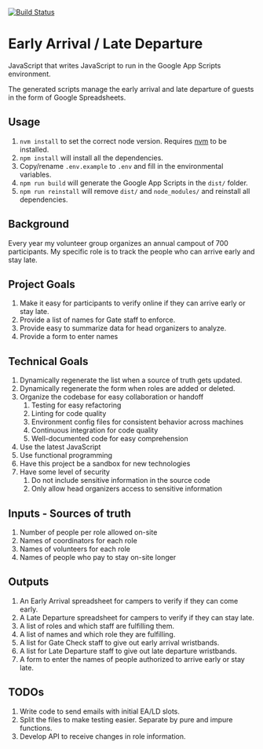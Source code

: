 [![Build Status](https://travis-ci.org/yarunluon/eald.svg?branch=master)](https://travis-ci.org/yarunluon/eald)

# Early Arrival / Late Departure
JavaScript that writes JavaScript to run in the Google App Scripts environment.

The generated scripts manage the early arrival and late departure of guests in the form of Google Spreadsheets.

## Usage
1. `nvm install` to set the correct node version. Requires [nvm](https://github.com/creationix/nvm) to be installed.
1. `npm install` will install all the dependencies.
1. Copy/rename `.env.example` to `.env` and fill in the environmental variables.
1. `npm run build` will generate the Google App Scripts in the `dist/` folder.
1. `npm run reinstall` will remove `dist/` and `node_modules/` and reinstall all dependencies.

## Background
Every year my volunteer group organizes an annual campout of 700 participants. My specific role is to track the
people who can arrive early and stay late.

## Project Goals
1. Make it easy for participants to verify online if they can arrive early or stay late.
1. Provide a list of names for Gate staff to enforce.
1. Provide easy to summarize data for head organizers to analyze.
1. Provide a form to enter names

## Technical Goals
1. Dynamically regenerate the list when a source of truth gets updated.
1. Dynamically regenerate the form when roles are added or deleted.
1. Organize the codebase for easy collaboration or handoff
    1. Testing for easy refactoring
    1. Linting for code quality
    1. Environment config files for consistent behavior across machines
    1. Continuous integration for code quality
    1. Well-documented code for easy comprehension
1. Use the latest JavaScript
1. Use functional programming
1. Have this project be a sandbox for new technologies
1. Have some level of security
    1. Do not include sensitive information in the source code
    1. Only allow head organizers access to sensitive information

## Inputs - Sources of truth
1. Number of people per role allowed on-site
1. Names of coordinators for each role
1. Names of volunteers for each role
1. Names of people who pay to stay on-site longer

## Outputs
1. An Early Arrival spreadsheet for campers to verify if they can come early.
1. A Late Departure spreadsheet for campers to verify if they can stay late.
1. A list of roles and which staff are fulfilling them.
1. A list of names and which role they are fulfilling.
1. A list for Gate Check staff to give out early arrival wristbands.
1. A list for Late Departure staff to give out late departure wristbands.
1. A form to enter the names of people authorized to arrive early or stay late.

## TODOs
1. Write code to send emails with initial EA/LD slots.
1. Split the files to make testing easier. Separate by pure and impure functions.
1. Develop API to receive changes in role information.
